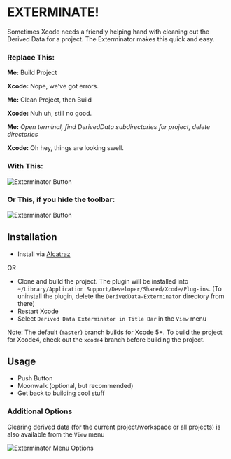 # EXTERMINATE!

Sometimes Xcode needs a friendly helping hand with cleaning out the Derived Data for a project. The Exterminator makes this quick and easy.

### Replace This:

**Me:** Build Project

**Xcode:** Nope, we've got errors.

**Me:** Clean Project, then Build

**Xcode:** Nuh uh, still no good.

**Me:** _Open terminal, find DerivedData subdirectories for project, delete directories_

**Xcode:** Oh hey, things are looking swell.


### With This:

![Exterminator Button](https://github.com/kattrali/deriveddata-exterminator/raw/master/docs/exterminator.png)

### Or This, if you hide the toolbar: 

![Exterminator Button](https://github.com/kattrali/deriveddata-exterminator/raw/master/docs/exterminator+minixcode.png)

## Installation

- Install via [Alcatraz](https://github.com/mneorr/Alcatraz)

OR

- Clone and build the project. The plugin will be installed into `~/Library/Application Support/Developer/Shared/Xcode/Plug-ins`. (To uninstall the plugin, delete the `DerivedData-Exterminator` directory from there)
- Restart Xcode
- Select `Derived Data Exterminator in Title Bar` in the `View` menu

Note: The default (`master`) branch builds for Xcode 5+. To build the project for Xcode4, check out the `xcode4` branch before building the project.

## Usage

- Push Button
- Moonwalk (optional, but recommended)
- Get back to building cool stuff

### Additional Options

Clearing derived data (for the current project/workspace or all projects) is also available from the `View` menu

![Exterminator Menu Options](https://github.com/kattrali/deriveddata-exterminator/raw/master/docs/menu.png)
